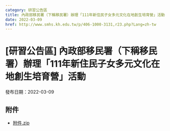 ```yaml
---
category: 研習公告區
title: 內政部移民署（下稱移民署）辦理「111年新住民子女多元文化在地創生培育營」活動
date: 2022-03-09
href: http://www.smhs.kh.edu.tw/p/406-1000-3131,r23.php?Lang=zh-tw
---
```


# [研習公告區] 內政部移民署（下稱移民署）辦理「111年新住民子女多元文化在地創生培育營」活動

發布日期：2022-03-09



## 附件

- [附件.zip](https://www.smhs.kh.edu.tw/app/index.php?Action=downloadfile&file=WVhSMFlXTm9MekkzTDNCMFlWOHlPRGs0WHpJek5UVTBOalZmT0RRek9EZ3VlbWx3&fname=DGGGROTSYWQO41XX50LKSWHGRK30OOLKDGUWTSKK4125MLVWKPROVTPOUSSSPKPO)
